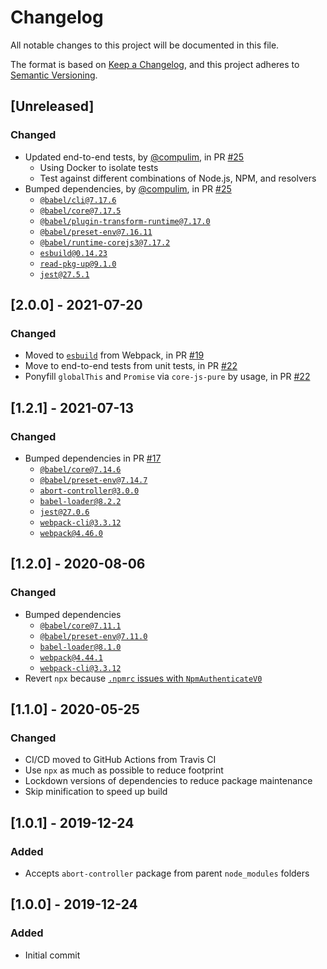 # Changelog
All notable changes to this project will be documented in this file.

The format is based on [Keep a Changelog](https://keepachangelog.com/en/1.0.0/),
and this project adheres to [Semantic Versioning](https://semver.org/spec/v2.0.0.html).

## [Unreleased]

### Changed

- Updated end-to-end tests, by [@compulim](https://github.com/compulim), in PR [#25](https://github.com/compulim/abort-controller-es5/pull/25)
   - Using Docker to isolate tests
   - Test against different combinations of Node.js, NPM, and resolvers
- Bumped dependencies, by [@compulim](https://github.com/compulim), in PR [#25](https://github.com/compulim/abort-controller-es5/pull/25)
   - [`@babel/cli@7.17.6`](https://npmjs.com/package/@babel/cli)
   - [`@babel/core@7.17.5`](https://npmjs.com/package/@babel/core)
   - [`@babel/plugin-transform-runtime@7.17.0`](https://npmjs.com/package/@babel/plugin-transform-runtime)
   - [`@babel/preset-env@7.16.11`](https://npmjs.com/package/@babel/preset-env)
   - [`@babel/runtime-corejs3@7.17.2`](https://npmjs.com/package/@babel/runtime-corejs3)
   - [`esbuild@0.14.23`](https://npmjs.com/package/esbuild)
   - [`read-pkg-up@9.1.0`](https://npmjs.com/package/read-pkg-up)
   - [`jest@27.5.1`](https://npmjs.com/package/jest)

## [2.0.0] - 2021-07-20

### Changed

- Moved to [`esbuild`](https://npmjs.com/package/esbuild) from Webpack, in PR [#19](https://github.com/compulim/abort-controller-es5/pull/19)
- Move to end-to-end tests from unit tests, in PR [#22](https://github.com/compulim/abort-controller-es5/pull/22)
- Ponyfill `globalThis` and `Promise` via `core-js-pure` by usage, in PR [#22](https://github.com/compulim/abort-controller-es5/pull/22)

## [1.2.1] - 2021-07-13

### Changed

- Bumped dependencies in PR [#17](https;//github.com/compulim/abort-controller-es5/pull/17)
   - [`@babel/core@7.14.6`](https://npmjs.com/package/@babel/core)
   - [`@babel/preset-env@7.14.7`](https://npmjs.com/package/@babel/preset-env)
   - [`abort-controller@3.0.0`](https://npmjs.com/package/abort-controller)
   - [`babel-loader@8.2.2`](https://npmjs.com/package/babel-loader)
   - [`jest@27.0.6`](https://npmjs.com/package/jest)
   - [`webpack-cli@3.3.12`](https://npmjs.com/package/webpack-cli)
   - [`webpack@4.46.0`](https://npmjs.com/package/webpack)

## [1.2.0] - 2020-08-06

### Changed

- Bumped dependencies
   - [`@babel/core@7.11.1`](https://npmjs.com/package/@babel/core)
   - [`@babel/preset-env@7.11.0`](https://npmjs.com/package/@babel/preset-env)
   - [`babel-loader@8.1.0`](https://npmjs.com/package/babel-loader)
   - [`webpack@4.44.1`](https://npmjs.com/package/webpack)
   - [`webpack-cli@3.3.12`](https://npmjs.com/package/webpack-cli)
- Revert `npx` because [`.npmrc` issues with `NpmAuthenticateV0`](https://github.com/microsoft/azure-pipelines-tasks/issues/13265)

## [1.1.0] - 2020-05-25

### Changed

- CI/CD moved to GitHub Actions from Travis CI
- Use `npx` as much as possible to reduce footprint
- Lockdown versions of dependencies to reduce package maintenance
- Skip minification to speed up build

## [1.0.1] - 2019-12-24

### Added

- Accepts `abort-controller` package from parent `node_modules` folders

## [1.0.0] - 2019-12-24

### Added

- Initial commit
